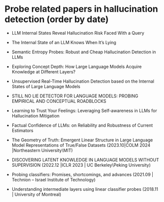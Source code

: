 # Probe related papers in hallucination detection (order by date)


- LLM Internal States Reveal Hallucination Risk Faced With a Query

- The Internal State of an LLM Knows When It’s Lying

- Semantic Entropy Probes: Robust and Cheap Hallucination Detection in LLMs

- Exploring Concept Depth: How Large Language Models Acquire Knowledge at Different Layers?

- Unsupervised Real-Time Hallucination Detection based on the Internal States of Large Language Models

- STILL NO LIE DETECTOR FOR LANGUAGE MODELS: PROBING EMPIRICAL AND CONCEPTUAL ROADBLOCKS

- Learning to Trust Your Feelings: Leveraging Self-awareness in LLMs for Hallucination Mitigation

- Factual Confidence of LLMs: on Reliability and Robustness of Current Estimators

- The Geometry of Truth: Emergent Linear Structure in Large Language Model Representations of True/False Datasets (2023.10|COLM 2024 |Northeastern University\MIT)

- DISCOVERING LATENT KNOWLEDGE IN LANGUAGE MODELS WITHOUT SUPERVISION (2022.12 |ICLR 2023 | UC Berkeley\Peking University)

- Probing classifiers: Promises, shortcomings, and advances (2021.09 | Technion – Israel Institute of Technology)
  
- Understanding intermediate layers using linear classifier probes (2018.11 | University of Montreal)


